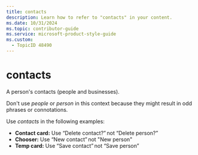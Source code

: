 ```yaml
---
title: contacts
description: Learn how to refer to "contacts" in your content.
ms.date: 10/31/2024
ms.topic: contributor-guide
ms.service: microsoft-product-style-guide
ms.custom:
  - TopicID 48490
---
```



# contacts

A person's contacts (people and businesses).

Don't use *people* or *person* in this context because they might result in odd phrases or connotations.

Use *contacts* in the following examples: 

- **Contact card:** Use “Delete contact?” not “Delete person?”
- **Chooser:** Use “New contact” not "New person"
- **Temp card:** Use “Save contact” not “Save person”